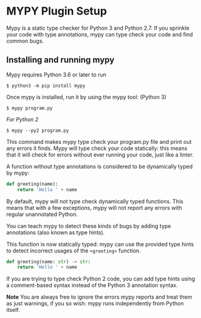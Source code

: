 # MYPY Plugin Setup

Mypy is a static type checker for Python 3 and Python 2.7. If you sprinkle your code with type annotations, mypy can type check your code and find common bugs.

## Installing and running mypy

Mypy requires Python 3.6 or later to run

```$ python3 -m pip install mypy```


Once mypy is installed, run it by using the mypy tool: 
(Python 3)

```$ mypy program.py```

*For Python 2*

```$ mypy --py2 program.py```


This command makes mypy type check your program.py file and print out any errors it finds. Mypy will type check your code statically: this means that it will check for errors without ever running your code, just like a linter.

A function without type annotations is considered to be dynamically typed by mypy:

```python
def greeting(name):
    return 'Hello ' + name
```

By default, mypy will not type check dynamically typed functions. This means that with a few exceptions, mypy will not report any errors with regular unannotated Python.

You can teach mypy to detect these kinds of bugs by adding type annotations (also known as type hints).

This function is now statically typed: mypy can use the provided type hints to detect incorrect usages of the `<greeting>` function.

```python
def greeting(name: str) -> str:
    return 'Hello ' + name
```

If you are trying to type check Python 2 code, you can add type hints using a comment-based syntax instead of the Python 3 annotation syntax.

**Note**
You are always free to ignore the errors mypy reports and treat them as just warnings, if you so wish: mypy runs independently from Python itself.
